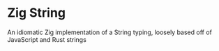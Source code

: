 # Zig String

An idiomatic Zig implementation of a String typing, loosely based off of JavaScript and Rust strings
